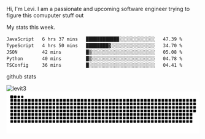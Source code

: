 Hi, I'm Levi. I am a passionate and upcoming software engineer trying to figure this comuputer stuff out

My stats this week.
<!--START_SECTION:waka-->

```txt
JavaScript   6 hrs 37 mins   ████████████░░░░░░░░░░░░░   47.39 %
TypeScript   4 hrs 50 mins   ████████▓░░░░░░░░░░░░░░░░   34.70 %
JSON         42 mins         █▒░░░░░░░░░░░░░░░░░░░░░░░   05.08 %
Python       40 mins         █▒░░░░░░░░░░░░░░░░░░░░░░░   04.78 %
TSConfig     36 mins         █░░░░░░░░░░░░░░░░░░░░░░░░   04.41 %
```

<!--END_SECTION:waka-->

github stats
<p align="start"> <img src="https://github-readme-stats.vercel.app/api?username=levit3&show_icons=true&theme=gotham" alt="levit3" />

<picture>
  <source media="(prefers-color-scheme: dark)" srcset="https://raw.githubusercontent.com/levit3/levit3/output/github-contribution-grid-snake-dark.svg">
  <source media="(prefers-color-scheme: light)" srcset="https://raw.githubusercontent.com/levit3/levit3/output/github-contribution-grid-snake.svg">
  <img alt="github contribution grid snake animation" src="https://raw.githubusercontent.com/levit3/levit3/output/github-contribution-grid-snake.svg">
</picture>

